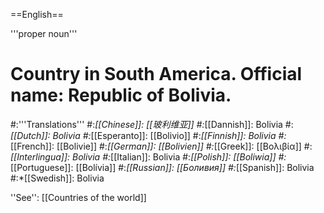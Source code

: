 ==English==

'''proper noun'''

# Country in South America. Official name: Republic of Bolivia.
#:'''Translations'''
#:*[[Chinese]]: [[玻利维亚]]
#:*[[Dannish]]: Bolivia
#:*[[Dutch]]: Bolivia
#:*[[Esperanto]]: [[Bolivio]]
#:*[[Finnish]]: Bolivia
#:*[[French]]: [[Bolivie]]
#:*[[German]]: [[Bolivien]]
#:*[[Greek]]: [[Βολιβία]]
#:*[[Interlingua]]: Bolivia
#:*[[Italian]]: Bolivia
#:*[[Polish]]: [[Boliwia]]
#:*[[Portuguese]]: [[Bolívia]]
#:*[[Russian]]: [[Боливия]]
#:*[[Spanish]]: Bolivia
#:*[[Swedish]]: Bolivia

''See'': [[Countries of the world]]